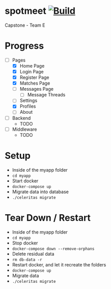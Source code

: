 # spotmeet    [![Build](https://github.com/Aethedigm/spotmeet/actions/workflows/go.yml/badge.svg)](https://github.com/Aethedigm/spotmeet/actions/workflows/go.yml)
Capstone - Team E

# Progress
- [ ] Pages
  - [X]  Home Page
  - [X] Login Page
  - [X] Register Page
  - [X] Matches Page
  - [ ] Messages Page
    - [ ] Message Threads
  - [ ] Settings
  - [X] Profiles
  - [ ] About
- [ ] Backend
  - TODO
- [ ] Middleware
  - TODO

# Setup
- Inside of the myapp folder
- `cd myapp`
- Start docker
- `docker-compose up`
- Migrate data into database
- `./celeritas migrate`

# Tear Down / Restart
- Inside of the myapp folder
- `cd myapp`
- Stop docker
- `docker-compose down --remove-orphans`
- Delete residual data
- `rm db-data -r`
- Restart docker, and let it recreate the folders
- `docker-compose up`
- Migrate data
- `./celeritas migrate`
